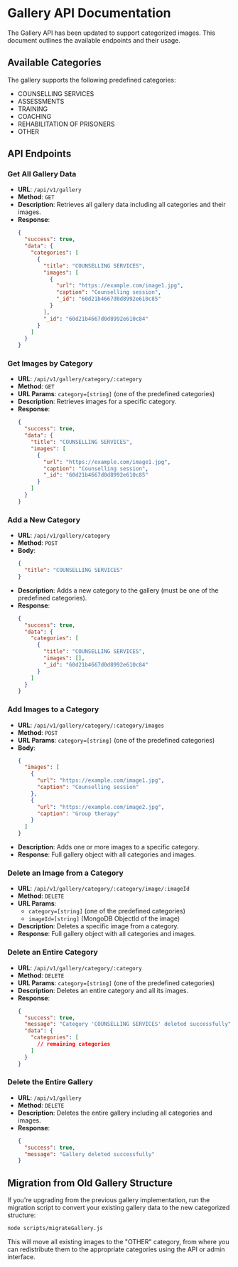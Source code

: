 # Gallery API Documentation

The Gallery API has been updated to support categorized images. This document outlines the available endpoints and their usage.

## Available Categories

The gallery supports the following predefined categories:
- COUNSELLING SERVICES
- ASSESSMENTS
- TRAINING
- COACHING
- REHABILITATION OF PRISONERS
- OTHER

## API Endpoints

### Get All Gallery Data
- **URL**: `/api/v1/gallery`
- **Method**: `GET`
- **Description**: Retrieves all gallery data including all categories and their images.
- **Response**: 
  ```json
  {
    "success": true,
    "data": {
      "categories": [
        {
          "title": "COUNSELLING SERVICES",
          "images": [
            {
              "url": "https://example.com/image1.jpg",
              "caption": "Counselling session",
              "_id": "60d21b4667d0d8992e610c85"
            }
          ],
          "_id": "60d21b4667d0d8992e610c84"
        }
      ]
    }
  }
  ```

### Get Images by Category
- **URL**: `/api/v1/gallery/category/:category`
- **Method**: `GET`
- **URL Params**: `category=[string]` (one of the predefined categories)
- **Description**: Retrieves images for a specific category.
- **Response**: 
  ```json
  {
    "success": true,
    "data": {
      "title": "COUNSELLING SERVICES",
      "images": [
        {
          "url": "https://example.com/image1.jpg",
          "caption": "Counselling session",
          "_id": "60d21b4667d0d8992e610c85"
        }
      ]
    }
  }
  ```

### Add a New Category
- **URL**: `/api/v1/gallery/category`
- **Method**: `POST`
- **Body**: 
  ```json
  {
    "title": "COUNSELLING SERVICES"
  }
  ```
- **Description**: Adds a new category to the gallery (must be one of the predefined categories).
- **Response**: 
  ```json
  {
    "success": true,
    "data": {
      "categories": [
        {
          "title": "COUNSELLING SERVICES",
          "images": [],
          "_id": "60d21b4667d0d8992e610c84"
        }
      ]
    }
  }
  ```

### Add Images to a Category
- **URL**: `/api/v1/gallery/category/:category/images`
- **Method**: `POST`
- **URL Params**: `category=[string]` (one of the predefined categories)
- **Body**: 
  ```json
  {
    "images": [
      {
        "url": "https://example.com/image1.jpg",
        "caption": "Counselling session"
      },
      {
        "url": "https://example.com/image2.jpg",
        "caption": "Group therapy"
      }
    ]
  }
  ```
- **Description**: Adds one or more images to a specific category.
- **Response**: Full gallery object with all categories and images.

### Delete an Image from a Category
- **URL**: `/api/v1/gallery/category/:category/image/:imageId`
- **Method**: `DELETE`
- **URL Params**: 
  - `category=[string]` (one of the predefined categories)
  - `imageId=[string]` (MongoDB ObjectId of the image)
- **Description**: Deletes a specific image from a category.
- **Response**: Full gallery object with all categories and images.

### Delete an Entire Category
- **URL**: `/api/v1/gallery/category/:category`
- **Method**: `DELETE`
- **URL Params**: `category=[string]` (one of the predefined categories)
- **Description**: Deletes an entire category and all its images.
- **Response**: 
  ```json
  {
    "success": true,
    "message": "Category 'COUNSELLING SERVICES' deleted successfully",
    "data": {
      "categories": [
        // remaining categories
      ]
    }
  }
  ```

### Delete the Entire Gallery
- **URL**: `/api/v1/gallery`
- **Method**: `DELETE`
- **Description**: Deletes the entire gallery including all categories and images.
- **Response**: 
  ```json
  {
    "success": true,
    "message": "Gallery deleted successfully"
  }
  ```

## Migration from Old Gallery Structure

If you're upgrading from the previous gallery implementation, run the migration script to convert your existing gallery data to the new categorized structure:

```bash
node scripts/migrateGallery.js
```

This will move all existing images to the "OTHER" category, from where you can redistribute them to the appropriate categories using the API or admin interface.
